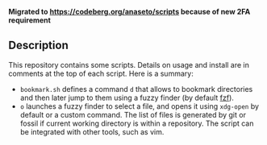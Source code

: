 **Migrated to https://codeberg.org/anaseto/scripts because of new 2FA requirement**

Description
-----------

This repository contains some scripts. Details on usage and install are in
comments at the top of each script. Here is a summary:

+ `bookmark.sh` defines a command `d` that allows to bookmark directories and
  then later jump to them using a fuzzy finder (by default
  [fzf](https://github.com/junegunn/fzf)).
+ `o` launches a fuzzy finder to select a file, and opens it using `xdg-open`
  by default or a custom command. The list of files is generated by git or
  fossil if current working directory is within a repository. The script can be
  integrated with other tools, such as vim.
